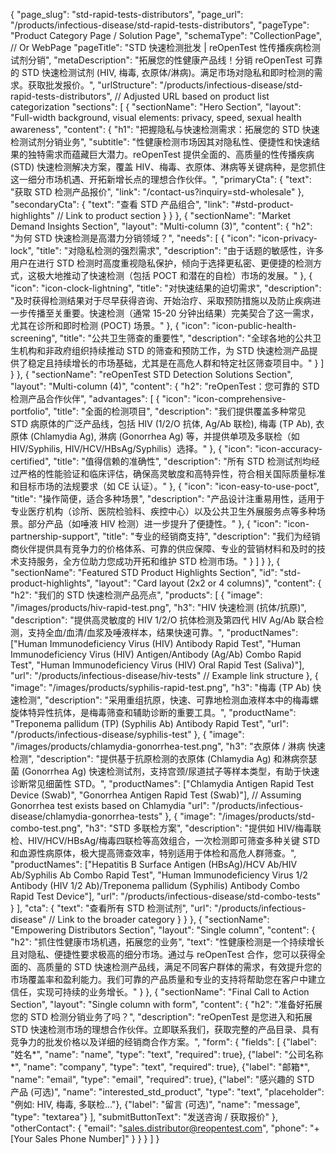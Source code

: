 {
    "page_slug": "std-rapid-tests-distributors",
    "page_url": "/products/infectious-disease/std-rapid-tests-distributors",
  "pageType": "Product Category Page / Solution Page",
  "schemaType": "CollectionPage", // Or WebPage
  "pageTitle": "STD 快速检测批发 | reOpenTest 性传播疾病检测试剂分销",
  "metaDescription": "拓展您的性健康产品线！分销 reOpenTest 可靠的 STD 快速检测试剂 (HIV, 梅毒, 衣原体/淋病)。满足市场对隐私和即时检测的需求。获取批发报价。",
  "urlStructure": "/products/infectious-disease/std-rapid-tests-distributors", // Adjusted URL based on product list categorization
  "sections": [
    {
      "sectionName": "Hero Section",
      "layout": "Full-width background, visual elements: privacy, speed, sexual health awareness",
      "content": {
        "h1": "把握隐私与快速检测需求：拓展您的 STD 快速检测试剂分销业务",
        "subtitle": "性健康检测市场因其对隐私性、便捷性和快速结果的独特需求而蕴藏巨大潜力。reOpenTest 提供全面的、高质量的性传播疾病 (STD) 快速检测解决方案，覆盖 HIV、梅毒、衣原体、淋病等关键病种，是您抓住这一细分市场机遇、开拓新增长点的理想合作伙伴。",
        "primaryCta": {
          "text": "获取 STD 检测产品报价",
          "link": "/contact-us?inquiry=std-wholesale"
        },
        "secondaryCta": {
          "text": "查看 STD 产品组合",
          "link": "#std-product-highlights" // Link to product section
        }
      }
    },
    {
      "sectionName": "Market Demand Insights Section",
      "layout": "Multi-column (3)",
      "content": {
        "h2": "为何 STD 快速检测是高潜力分销领域？",
        "needs": [
          {
            "icon": "icon-privacy-lock",
            "title": "对隐私检测的强烈需求",
            "description": "由于话题的敏感性，许多用户在进行 STD 检测时高度重视隐私保护，倾向于选择更私密、更便捷的检测方式，这极大地推动了快速检测（包括 POCT 和潜在的自检）市场的发展。"
          },
          {
            "icon": "icon-clock-lightning",
            "title": "对快速结果的迫切需求",
            "description": "及时获得检测结果对于尽早获得咨询、开始治疗、采取预防措施以及防止疾病进一步传播至关重要。快速检测（通常 15-20 分钟出结果）完美契合了这一需求，尤其在诊所和即时检测 (POCT) 场景。"
          },
          {
            "icon": "icon-public-health-screening",
            "title": "公共卫生筛查的重要性",
            "description": "全球各地的公共卫生机构和非政府组织持续推动 STD 的筛查和预防工作，为 STD 快速检测产品提供了稳定且持续增长的市场基础，尤其是在高危人群和特定社区筛查项目中。"
          }
        ]
      }
    },
    {
      "sectionName": "reOpenTest STD Detection Solutions Section",
      "layout": "Multi-column (4)",
      "content": {
        "h2": "reOpenTest：您可靠的 STD 检测产品合作伙伴",
        "advantages": [
          {
            "icon": "icon-comprehensive-portfolio",
            "title": "全面的检测项目",
            "description": "我们提供覆盖多种常见 STD 病原体的广泛产品线，包括 HIV (1/2/O 抗体, Ag/Ab 联检), 梅毒 (TP Ab), 衣原体 (Chlamydia Ag), 淋病 (Gonorrhea Ag) 等，并提供单项及多联检（如 HIV/Syphilis, HIV/HCV/HBsAg/Syphilis）选择。"
          },
          {
            "icon": "icon-accuracy-certified",
            "title": "值得信赖的准确性",
            "description": "所有 STD 检测试剂均经过严格的性能验证和临床评估，确保高灵敏度和高特异性，符合相关国际质量标准和目标市场的法规要求（如 CE 认证）。"
          },
          {
            "icon": "icon-easy-to-use-poct",
            "title": "操作简便，适合多种场景",
            "description": "产品设计注重易用性，适用于专业医疗机构（诊所、医院检验科、疾控中心）以及公共卫生外展服务点等多种场景。部分产品（如唾液 HIV 检测）进一步提升了便捷性。"
          },
          {
            "icon": "icon-partnership-support",
            "title": "专业的经销商支持",
            "description": "我们为经销商伙伴提供具有竞争力的价格体系、可靠的供应保障、专业的营销材料和及时的技术支持服务，全方位助力您成功开拓和维护 STD 检测市场。"
          }
        ]
      }
    },
    {
      "sectionName": "Featured STD Product Highlights Section",
      "id": "std-product-highlights",
      "layout": "Card layout (2x2 or 4 columns)",
      "content": {
        "h2": "我们的 STD 快速检测产品亮点",
        "products": [
          {
            "image": "/images/products/hiv-rapid-test.png",
            "h3": "HIV 快速检测 (抗体/抗原)",
            "description": "提供高灵敏度的 HIV 1/2/O 抗体检测及第四代 HIV Ag/Ab 联合检测，支持全血/血清/血浆及唾液样本，结果快速可靠。",
            "productNames": ["Human Immunodeficiency Virus (HIV) Antibody Rapid Test", "Human Immunodeficiency Virus (HIV) Antigen/Antibody (Ag/Ab) Combo Rapid Test", "Human Immunodeficiency Virus (HIV) Oral Rapid Test (Saliva)"],
            "url": "/products/infectious-disease/hiv-tests" // Example link structure
          },
          {
            "image": "/images/products/syphilis-rapid-test.png",
            "h3": "梅毒 (TP Ab) 快速检测",
            "description": "采用重组抗原，快速、可靠地检测血液样本中的梅毒螺旋体特异性抗体，是梅毒筛查和辅助诊断的重要工具。",
            "productName": "Treponema pallidum (TP) (Syphilis Ab) Antibody Rapid Test",
            "url": "/products/infectious-disease/syphilis-test"
          },
          {
            "image": "/images/products/chlamydia-gonorrhea-test.png",
            "h3": "衣原体 / 淋病 快速检测",
            "description": "提供基于抗原检测的衣原体 (Chlamydia Ag) 和淋病奈瑟菌 (Gonorrhea Ag) 快速检测试剂，支持宫颈/尿道拭子等样本类型，有助于快速诊断常见细菌性 STD。",
            "productNames": ["Chlamydia Antigen Rapid Test Device (Swab)", "Gonorrhea Antigen Rapid Test (Swab)"], // Assuming Gonorrhea test exists based on Chlamydia
            "url": "/products/infectious-disease/chlamydia-gonorrhea-tests"
          },
          {
            "image": "/images/products/std-combo-test.png",
            "h3": "STD 多联检方案",
            "description": "提供如 HIV/梅毒联检、HIV/HCV/HBsAg/梅毒四联检等高效组合，一次检测即可筛查多种关键 STD 和血源性病原体，极大提高筛查效率，特别适用于体检和高危人群筛查。",
            "productNames": ["Hepatitis B Surface Antigen (HBsAg)/HCV Ab/HIV Ab/Syphilis Ab Combo Rapid Test", "Human Immunodeficiency Virus 1/2 Antibody (HIV 1/2 Ab)/Treponema pallidum (Syphilis) Antibody Combo Rapid Test Device"],
            "url": "/products/infectious-disease/std-combo-tests"
          }
        ],
        "cta": {
          "text": "查看所有 STD 检测试剂",
          "url": "/products/infectious-disease" // Link to the broader category
        }
      }
    },
    {
      "sectionName": "Empowering Distributors Section",
      "layout": "Single column",
      "content": {
        "h2": "抓住性健康市场机遇，拓展您的业务",
        "text": "性健康检测是一个持续增长且对隐私、便捷性要求极高的细分市场。通过与 reOpenTest 合作，您可以获得全面的、高质量的 STD 快速检测产品线，满足不同客户群体的需求，有效提升您的市场覆盖率和盈利能力。我们可靠的产品质量和专业的支持将帮助您在客户中建立信任，实现可持续的业务增长。"
      }
    },
    {
      "sectionName": "Final Call to Action Section",
      "layout": "Single column with form",
      "content": {
        "h2": "准备好拓展您的 STD 检测分销业务了吗？",
        "description": "reOpenTest 是您进入和拓展 STD 快速检测市场的理想合作伙伴。立即联系我们，获取完整的产品目录、具有竞争力的批发价格以及详细的经销商合作方案。",
        "form": {
          "fields": [
            {"label": "姓名*", "name": "name", "type": "text", "required": true},
            {"label": "公司名称*", "name": "company", "type": "text", "required": true},
            {"label": "邮箱*", "name": "email", "type": "email", "required": true},
            {"label": "感兴趣的 STD 产品 (可选)", "name": "interested_std_product", "type": "text", "placeholder": "例如: HIV, 梅毒, 多联检..."},
            {"label": "留言 (可选)", "name": "message", "type": "textarea"}
          ],
          "submitButtonText": "发送咨询 / 获取报价"
        },
        "otherContact": {
          "email": "sales.distributor@reopentest.com",
          "phone": "+[Your Sales Phone Number]"
        }
      }
    }
  ]
}
